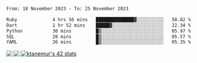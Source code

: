 <!--START_SECTION:waka-->

```txt
From: 18 November 2023 - To: 25 November 2023

Ruby             4 hrs 56 mins   ██████████████▓░░░░░░░░░░   58.82 %
Dart             1 hr 52 mins    █████▓░░░░░░░░░░░░░░░░░░░   22.34 %
Python           30 mins         █▒░░░░░░░░░░░░░░░░░░░░░░░   05.97 %
SQL              28 mins         █▒░░░░░░░░░░░░░░░░░░░░░░░   05.57 %
YAML             26 mins         █▒░░░░░░░░░░░░░░░░░░░░░░░   05.35 %
```

<!--END_SECTION:waka-->
<a href="https://github.com/anuraghazra/github-readme-stats">
  <img align="left" src="https://github-readme-stats.vercel.app/api?username=Tanesan&count_private=true&show_icons=true" />
<img align="left" src="https://github-readme-stats.vercel.app/api/top-langs/?username=Tanesan" />
</a>

[![ktanemur's 42 stats](https://badge42.vercel.app/api/v2/cl1wslf6s002109l771rng2w8/stats?cursusId=21&coalitionId=62)](https://github.com/JaeSeoKim/badge42)
